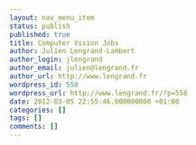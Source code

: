 ```yaml
---
layout: nav_menu_item
status: publish
published: true
title: Computer Vision Jobs
author: Julien Lengrand-Lambert
author_login: jlengrand
author_email: julien@lengrand.fr
author_url: http://www.lengrand.fr
wordpress_id: 558
wordpress_url: http://www.lengrand.fr/?p=558
date: 2012-03-05 22:55:46.000000000 +01:00
categories: []
tags: []
comments: []
---
```


